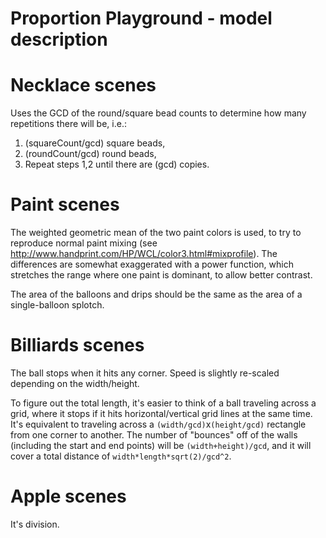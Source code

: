 # Proportion Playground - model description

# Necklace scenes

Uses the GCD of the round/square bead counts to determine how many repetitions there will be, i.e.:

1. (squareCount/gcd) square beads,
2. (roundCount/gcd) round beads,
3. Repeat steps 1,2 until there are (gcd) copies.

# Paint scenes

The weighted geometric mean of the two paint colors is used, to try to reproduce normal paint mixing
(see http://www.handprint.com/HP/WCL/color3.html#mixprofile). The differences are somewhat exaggerated with a power
function, which stretches the range where one paint is dominant, to allow better contrast.

The area of the balloons and drips should be the same as the area of a single-balloon splotch.

# Billiards scenes

The ball stops when it hits any corner. Speed is slightly re-scaled depending on the width/height.

To figure out the total length, it's easier to think of a ball traveling across a grid, where it stops if it hits
horizontal/vertical grid lines at the same time. It's equivalent to traveling across a `(width/gcd)`x`(height/gcd)`
rectangle from one corner to another. The number of "bounces" off of the walls (including the start and end points) will
be `(width+height)/gcd`, and it will cover a total distance of `width*length*sqrt(2)/gcd^2`.

# Apple scenes

It's division.

